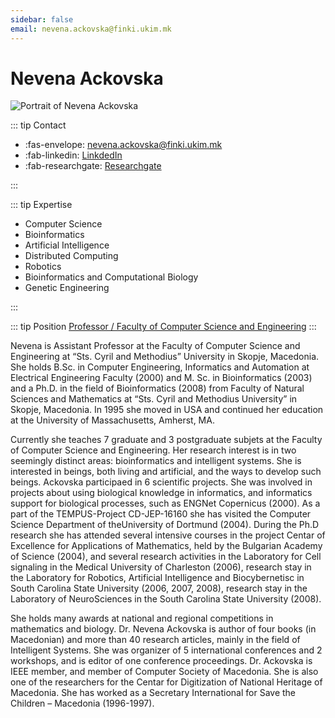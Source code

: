 ```yaml
---
sidebar: false
email: nevena.ackovska@finki.ukim.mk
---
```


# Nevena Ackovska

![Portrait of Nevena Ackovska](assets/img/partner/ukim/lecturer/nevena-ackovska.jpg "Portrait of Nevena Ackovska")

::: tip Contact

- :fas-envelope: [nevena.ackovska@finki.ukim.mk](mailto:nevena.ackovska@finki.ukim.mk)
- :fab-linkedin: [LinkdedIn](https://www.linkedin.com/in/nevenaackovska/)
- :fab-researchgate: [Researchgate](https://www.researchgate.net/profile/Nevena_Ackovska)

:::

::: tip Expertise

- Computer Science
- Bioinformatics
- Artificial Intelligence
- Distributed Computing
- Robotics
- Bioinformatics and Computational Biology
- Genetic Engineering

:::

::: tip Position
[Professor / Faculty of Computer Science and Engineering](https://www.finki.ukim.mk/en/staff/nevena-ackovska)
:::

Nevena is Assistant Professor at the Faculty of Computer Science and Engineering at “Sts. Cyril and Methodius” University in Skopje, Macedonia.
She holds B.Sc. in Computer Engineering, Informatics and Automation at Electrical Engineering Faculty (2000) and M. Sc. in Bioinformatics (2003) and a Ph.D. in the field of Bioinformatics (2008) from Faculty of Natural Sciences and Mathematics at “Sts. Cyril and Methodius University” in Skopje, Macedonia.
In 1995 she moved in USA and continued her education at the University of Massachusetts, Amherst, MA.

<!-- more -->

Currently she teaches 7 graduate and 3 postgraduate subjets at the Faculty of Computer Science and Engineering.
Her research interest is in two seemingly distinct areas: bioinformatics and intelligent systems.
She is interested in beings, both living and artificial, and the ways to develop such beings.
Ackovska participaed in 6 scientific projects.
She was involved in projects about using biological knowledge in informatics, and informatics support for biological processes, such as ENGNet Copernicus (2000).
As a part of the TEMPUS-Project CD-JEP-16160 she has visited the Computer Science Department of theUniversity of Dortmund (2004).
During the Ph.D research she has attended several intensive courses in the project Centar of Excellence for Applications of Mathematics, held by the Bulgarian Academy of Science (2004), and several research activities in the Laboratory for Cell signaling in the Medical University of Charleston (2006), research stay in the Laboratory for Robotics, Artificial Intelligence and Biocybernetisc in South Carolina State University (2006, 2007, 2008), research stay in the Laboratory of NeuroSciences in the South Carolina State University (2008).

She holds many awards at national and regional competitions in mathematics and biology.
Dr. Nevena Ackovska is author of four books (in Macedonian) and more than 40 research articles, mainly in the field of Intelligent Systems.
She was organizer of 5 international conferences and 2 workshops, and is editor of one conference proceedings.
Dr. Ackovska is IEEE member, and member of Computer Society of Macedonia.
She is also one of the researchers for the Centar for Digitization of National Heritage of Macedonia.
She has worked as a Secretary International for Save the Children – Macedonia (1996-1997).
